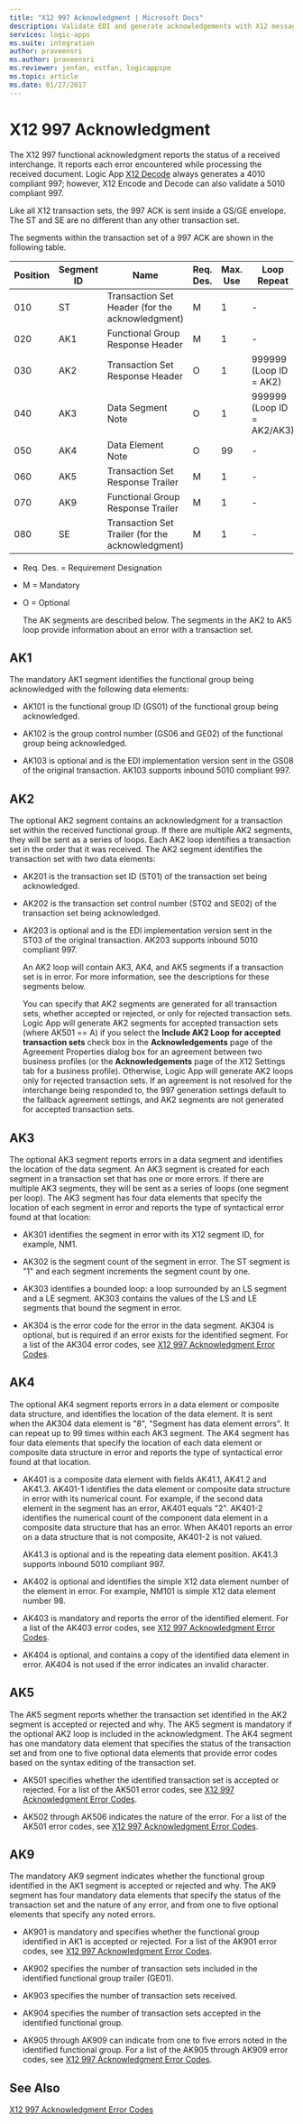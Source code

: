 ```yaml
---
title: "X12 997 Acknowledgment | Microsoft Docs"
description: Validate EDI and generate acknowledgements with X12 message decoder in Azure Logic Apps with Enterprise Integration Pack
services: logic-apps
ms.suite: integration
author: praveensri
ms.author: praveensri
ms.reviewer: jonfan, estfan, logicappspm
ms.topic: article
ms.date: 01/27/2017
---
```


# X12 997 Acknowledgment
The X12 997 functional acknowledgment reports the status of a received interchange. It reports each error encountered while processing the received document. Logic App  [X12 Decode](.\logic-apps-enterprise-integration-x12-decode.md) always generates a 4010 compliant 997; however, X12 Encode and Decode can also validate a 5010 compliant 997.  
  
 Like all X12 transaction sets, the 997 ACK is sent inside a GS/GE envelope. The ST and SE are no different than any other transaction set.  
  
 The segments within the transaction set of a 997 ACK are shown in the following table.  
  
|Position|Segment<br />ID|Name|Req.<br />Des.|Max. Use|Loop<br />Repeat|  
|--------------|-----------------|----------|----------------|--------------|------------------|  
|010|ST|Transaction Set Header (for the acknowledgment)|M|1|-|  
|020|AK1|Functional Group Response Header|M|1|-|  
|030|AK2|Transaction Set Response Header|O|1|999999 <br />(Loop ID = AK2)|  
|040|AK3|Data Segment Note|O|1|999999 <br />(Loop ID = AK2/AK3)|  
|050|AK4|Data Element Note|O|99|-|  
|060|AK5|Transaction Set Response Trailer|M|1|-|  
|070|AK9|Functional Group Response Trailer|M|1|-|  
|080|SE|Transaction Set Trailer (for the acknowledgment)|M|1|-|  
  
- Req. Des. = Requirement Designation  
  
- M = Mandatory  
  
- O = Optional  
  
  The AK segments are described below. The segments in the AK2 to AK5 loop provide information about an error with a transaction set.  
  
## AK1  
 The mandatory AK1 segment identifies the functional group being acknowledged with the following data elements:  
  
-   AK101 is the functional group ID (GS01) of the functional group being acknowledged.  
  
-   AK102 is the group control number (GS06 and GE02) of the functional group being acknowledged.  
  
-   AK103 is optional and is the EDI implementation version sent in the GS08 of the original transaction. AK103 supports inbound 5010 compliant 997.  
  
## AK2  
 The optional AK2 segment contains an acknowledgment for a transaction set within the received functional group. If there are multiple AK2 segments, they will be sent as a series of loops. Each AK2 loop identifies a transaction set in the order that it was received. The AK2 segment identifies the transaction set with two data elements:  
  
- AK201 is the transaction set ID (ST01) of the transaction set being acknowledged.  
  
- AK202 is the transaction set control number (ST02 and SE02) of the transaction set being acknowledged.  
  
- AK203 is optional and is the EDI implementation version sent in the ST03 of the original transaction. AK203 supports inbound 5010 compliant 997.  
  
  An AK2 loop will contain AK3, AK4, and AK5 segments if a transaction set is in error. For more information, see the descriptions for these segments below.  
  
  You can specify that AK2 segments are generated for all transaction sets, whether accepted or rejected, or only for rejected transaction sets. Logic App will generate AK2 segments for accepted transaction sets (where AK501 == A) if you select the **Include AK2 Loop for accepted transaction sets** check box in the **Acknowledgements** page of the Agreement Properties dialog box for an agreement between two business profiles (or the **Acknowledgements** page of the X12 Settings tab for a business profile). Otherwise, Logic App will generate AK2 loops only for rejected transaction sets. If an agreement is not resolved for the interchange being responded to, the 997 generation settings default to the fallback agreement settings, and AK2 segments are not generated for accepted transaction sets.  
  
## AK3  
 The optional AK3 segment reports errors in a data segment and identifies the location of the data segment. An AK3 segment is created for each segment in a transaction set that has one or more errors. If there are multiple AK3 segments, they will be sent as a series of loops (one segment per loop). The AK3 segment has four data elements that specify the location of each segment in error and reports the type of syntactical error found at that location:  
  
-   AK301 identifies the segment in error with its X12 segment ID, for example, NM1.  
  
-   AK302 is the segment count of the segment in error. The ST segment is "1" and each segment increments the segment count by one.  
  
-   AK303 identifies a bounded loop: a loop surrounded by an LS segment and a LE segment. AK303 contains the values of the LS and LE segments that bound the segment in error.  
  
-   AK304 is the error code for the error in the data segment. AK304 is optional, but is required if an error exists for the identified segment. For a list of the AK304 error codes, see [X12 997 Acknowledgment Error Codes](./logic-apps-enterprise-integration-x12-997-acknowledgment-error-codes.md).  
  
## AK4  
 The optional AK4 segment reports errors in a data element or composite data structure, and identifies the location of the data element. It is sent when the AK304 data element is "8", "Segment has data element errors". It can repeat up to 99 times within each AK3 segment. The AK4 segment has four data elements that specify the location of each data element or composite data structure in error and reports the type of syntactical error found at that location.  
  
-   AK401 is a composite data element with fields AK41.1, AK41.2 and AK41.3. AK401-1 identifies the data element or composite data structure in error with its numerical count. For example, if the second data element in the segment has an error, AK401 equals "2". AK401-2 identifies the numerical count of the component data element in a composite data structure that has an error. When AK401 reports an error on a data structure that is not composite, AK401-2 is not valued.  
  
     AK41.3 is optional and is the repeating data element position. AK41.3 supports inbound 5010 compliant 997.  
  
-   AK402 is optional and identifies the simple X12 data element number of the element in error. For example, NM101 is simple X12 data element number 98.  
  
-   AK403 is mandatory and reports the error of the identified element. For a list of the AK403 error codes, see [X12 997 Acknowledgment Error Codes](./logic-apps-enterprise-integration-x12-997-acknowledgment-error-codes.md).  
  
-   AK404 is optional, and contains a copy of the identified data element in error. AK404 is not used if the error indicates an invalid character.  
  
## AK5  
 The AK5 segment reports whether the transaction set identified in the AK2 segment is accepted or rejected and why. The AK5 segment is mandatory if the optional AK2 loop is included in the acknowledgment. The AK4 segment has one mandatory data element that specifies the status of the transaction set and from one to five optional data elements that provide error codes based on the syntax editing of the transaction set.  
  
-   AK501 specifies whether the identified transaction set is accepted or rejected. For a list of the AK501 error codes, see [X12 997 Acknowledgment Error Codes](./logic-apps-enterprise-integration-x12-997-acknowledgment-error-codes.md).  
  
-   AK502 through AK506 indicates the nature of the error. For a list of the AK501 error codes, see [X12 997 Acknowledgment Error Codes](./logic-apps-enterprise-integration-x12-997-acknowledgment-error-codes.md).  
  
## AK9  
 The mandatory AK9 segment indicates whether the functional group identified in the AK1 segment is accepted or rejected and why. The AK9 segment has four mandatory data elements that specify the status of the transaction set and the nature of any error, and from one to five optional elements that specify any noted errors.  
  
-   AK901 is mandatory and specifies whether the functional group identified in AK1 is accepted or rejected. For a list of the AK901 error codes, see [X12 997 Acknowledgment Error Codes](./logic-apps-enterprise-integration-x12-997-acknowledgment-error-codes.md).  
  
-   AK902 specifies the number of transaction sets included in the identified functional group trailer (GE01).  
  
-   AK903 specifies the number of transaction sets received.  
  
-   AK904 specifies the number of transaction sets accepted in the identified functional group.  
  
-   AK905 through AK909 can indicate from one to five errors noted in the identified functional group. For a list of the AK905 through AK909 error codes, see [X12 997 Acknowledgment Error Codes](./logic-apps-enterprise-integration-x12-997-acknowledgment-error-codes.md).  
  
## See Also  
 [X12 997 Acknowledgment Error Codes](./logic-apps-enterprise-integration-x12-997-acknowledgment-error-codes.md)